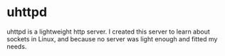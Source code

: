 # uhttpd
uhttpd is a lightweight http server. I created this server to learn about sockets in Linux, and because no server was light enough and fitted my needs.
